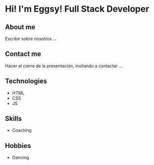 # Hi! I'm Eggsy! Full Stack Developer


## About me
Escribir sobre nosotros ...

## Contact me
Hacer el cierre de la presentación, invitando a contactar ...

## Technologies
- HTML
- CSS
- JS

## Skills
- Coaching

## Hobbies
- Dancing

